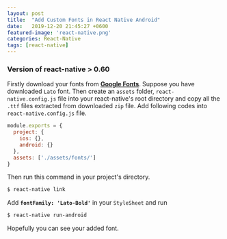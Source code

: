```yaml
---
layout: post
title:  "Add Custom Fonts in React Native Android"
date:   2019-12-20 21:45:27 +0600
featured-image: 'react-native.png'
categories: React-Native
tags: [react-native]
---
```


### Version of react-native > 0.60

Firstly download your fonts from **[Google Fonts](https://fonts.google.com/)**. Suppose you have downloaded `Lato` font. Then create an `assets` folder, `react-native.config.js` file into your react-native's root directory and copy all the `.ttf` files extracted from  downloaded `zip` file. Add following codes into `react-native.config.js` file.

```javascript
module.exports = {
  project: {
    ios: {},
    android: {}
  },
  assets: ['./assets/fonts/']
}
```

Then run this command in your project's directory.

```bash
$ react-native link
```

Add **`fontFamily: 'Lato-Bold'`** in your `StyleSheet` and run

```bash
$ react-native run-android
```

Hopefully you can see your added font.
